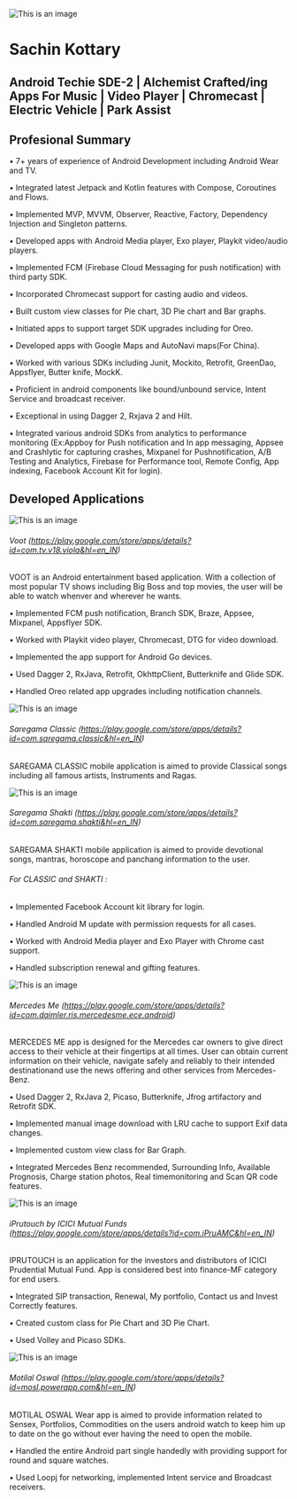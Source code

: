 ![This is an image](https://media-exp1.licdn.com/dms/image/C5603AQGcYcx88jpfvA/profile-displayphoto-shrink_400_400/0/1608397369868?e=1650499200&v=beta&t=ca2RZH9rbLsMij6BnjRmpLEEMYj9p3P4k4sKneHliUA)

# Sachin Kottary
## Android Techie SDE-2 | Alchemist Crafted/ing Apps For Music | Video Player | Chromecast | Electric Vehicle | Park Assist

## Profesional Summary
• 7+ years of experience of Android Development including Android Wear and TV.

• Integrated latest Jetpack and Kotlin features with Compose, Coroutines and Flows.

• Implemented MVP, MVVM, Observer, Reactive, Factory, Dependency Injection and Singleton patterns.

• Developed apps with Android Media player, Exo player, Playkit video/audio players.

• Implemented FCM (Firebase Cloud Messaging for push notification) with third party SDK.

• Incorporated Chromecast support for casting audio and videos.

• Built custom view classes for Pie chart, 3D Pie chart and Bar graphs.

• Initiated apps to support target SDK upgrades including for Oreo.

• Developed apps with Google Maps and AutoNavi maps(For China).

• Worked with various SDKs including Junit, Mockito, Retrofit, GreenDao, Appsflyer, Butter knife, MockK.

• Proficient in android components like bound/unbound service, Intent Service and broadcast receiver.

• Exceptional in using Dagger 2, Rxjava 2 and Hilt.

• Integrated various android SDKs from analytics to performance monitoring (Ex:Appboy for Push notification and In app messaging, Appsee and Crashlytic for capturing crashes, Mixpanel for Pushnotification, A/B Testing and Analytics, Firebase for Performance tool, Remote Config, App indexing, Facebook Account Kit for login).

## Developed Applications


![This is an image](https://play-lh.googleusercontent.com/70qBcFj4OSFhN2rPIiXadUvtSRSvSy4AAVvgWkKS3_PeUEabtIKL8gsDKbvjhSBa4UI=s360-rw)

###### Voot (https://play.google.com/store/apps/details?id=com.tv.v18.viola&hl=en_IN)

VOOT is an Android entertainment based application. With a collection of most popular TV shows including Big Boss and top movies, the user will be able to watch whenver and wherever he wants.

• Implemented FCM push notification, Branch SDK, Braze, Appsee, Mixpanel, Appsflyer SDK.

• Worked with Playkit video player, Chromecast, DTG for video download. 

• Implemented the app support for Android Go devices.

• Used Dagger 2, RxJava, Retrofit, OkhttpClient, Butterknife and Glide SDK. 

• Handled Oreo related app upgrades including notification channels.

![This is an image](https://play-lh.googleusercontent.com/zbYYeWNxUIQd0jYiymrn_h-RlA8-_vCVIgtURpEECwy3Nhs4SG3P7czbsJguJYzzghQ=s360-rw)

###### Saregama Classic (https://play.google.com/store/apps/details?id=com.saregama.classic&hl=en_IN)

SAREGAMA CLASSIC mobile application is aimed to provide Classical songs including all famous artists, Instruments and Ragas.


![This is an image](https://play-lh.googleusercontent.com/LXsQtevoLcPEAd_0sVNYjzI83fgo6VswjFs9JkHPW3a0UvXL6ui4PBjhnSvCcY47Mvg=s360-rw)

###### Saregama Shakti (https://play.google.com/store/apps/details?id=com.saregama.shakti&hl=en_IN)

SAREGAMA SHAKTI mobile application is aimed to provide devotional songs, mantras, horoscope and panchang information to the user.

###### For CLASSIC and SHAKTI :

• Implemented Facebook Account kit library for login.   

• Handled Android M update with permission requests for all cases. 

• Worked with Android Media player and Exo Player with Chrome cast support. 

• Handled subscription renewal and gifting features.

![This is an image](https://play-lh.googleusercontent.com/ouWXSSDI3UgwcYl7KCFV961bJ2VxNzN21wBGuwBLS2hA6aZs1Bw-IPB5HVd7rEPysQ=s360-rw)

###### Mercedes Me (https://play.google.com/store/apps/details?id=com.daimler.ris.mercedesme.ece.android)

MERCEDES ME app is designed for the Mercedes car owners to give direct access to their vehicle at their fingertips at all
times. User can obtain current information on their vehicle, navigate safely and reliably to their intended destinationand use the news offering and other services from Mercedes-Benz.

• Used Dagger 2, RxJava 2, Picaso, Butterknife, Jfrog artifactory and Retrofit SDK.

• Implemented manual image download with LRU cache to support Exif data changes. 

• Implemented custom view class for Bar Graph. 

• Integrated Mercedes Benz recommended, Surrounding Info, Available Prognosis, Charge station photos, Real timemonitoring and Scan QR code features.


![This is an image](https://play-lh.googleusercontent.com/nseXO6Z1B126kWlRiTRoMf3KhS-fvj1saOpFUmTdW6Odi2o7aT8nc-q21ObdLVMmZQ=s360-rw)

###### iPrutouch by ICICI Mutual Funds (https://play.google.com/store/apps/details?id=com.iPruAMC&hl=en_IN)

IPRUTOUCH is an application for the investors and distributors of ICICI Prudential Mutual Fund. App is considered best into finance-MF category for end users.

 • Integrated SIP transaction, Renewal, My portfolio, Contact us and Invest Correctly features.
 
 • Created custom class for Pie Chart and 3D Pie Chart. 
 
 • Used Volley and Picaso SDKs.


![This is an image](https://play-lh.googleusercontent.com/wsTeAJlq1J9pGeKwWFnlrWjvWj6VS9U5J0TByg44Me3hpXp-C5SCylQ5rAzMmtWiz-mE=s360-rw)

###### Motilal Oswal (https://play.google.com/store/apps/details?id=mosl.powerapp.com&hl=en_IN)

MOTILAL OSWAL Wear app is aimed to provide information related to Sensex, Portfolios, Commodities on the users android watch to keep him up to date on the go without ever having the need to open the mobile.

• Handled the entire Android part single handedly with providing support for round and square watches.

• Used Loopj for networking, implemented Intent service and Broadcast receivers.






